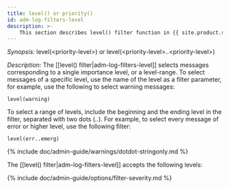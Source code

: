 ```yaml
---
title: level() or priority()
id: adm-log-filters-level
description: >-
	This section describes level() filter function in {{ site.product.short_name }}.
---
```


*Synopsis:* level(\<priority-level\>) or level(\<priority-level\>..\<priority-level\>)

*Description:* The [[level() filter|adm-log-filters-level]] selects messages corresponding to a
single importance level, or a level-range. To select messages of a
specific level, use the name of the level as a filter parameter, for
example, use the following to select warning messages:

```config
level(warning)
```

To select a range of levels, include the beginning and the ending level
in the filter, separated with two dots (..). For example, to select
every message of error or higher level, use the following filter:

```config
level(err..emerg)
```
{% include doc/admin-guide/warnings/dotdot-stringonly.md %}

The [[level() filter|adm-log-filters-level]] accepts the following levels:

{% include doc/admin-guide/options/filter-severity.md %}
